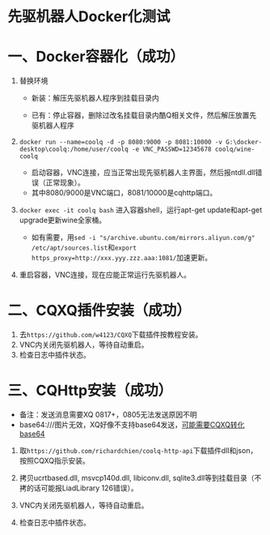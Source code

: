 # 先驱机器人Docker化测试

# 一、Docker容器化（成功）

1. 替换环境

    * 新装：解压先驱机器人程序到挂载目录内

    * 已有：停止容器，删除过改名挂载目录内酷Q相关文件，然后解压放置先驱机器人程序

2. ``docker run --name=coolq -d -p 8080:9000 -p 8081:10000 -v G:\docker-desktop\coolq:/home/user/coolq -e VNC_PASSWD=12345678 coolq/wine-coolq``
   * 启动容器，VNC连接，应当正常出现先驱机器人主界面，然后报ntdll.dll错误（正常现象）。
   * 其中8080/9000是VNC端口，8081/10000是cqhttp端口。

3. ``docker exec -it coolq bash`` 进入容器shell，运行apt-get update和apt-get upgrade更新wine全家桶。
   * 如有需要，用``sed -i "s/archive.ubuntu.com/mirrors.aliyun.com/g" /etc/apt/sources.list``和``export https_proxy=http://xxx.yyy.zzz.aaa:1081/``加速更新。

4. 重启容器，VNC连接，现在应能正常运行先驱机器人。


# 二、CQXQ插件安装（成功）

1. 去``https://github.com/w4123/CQXQ``下载插件按教程安装。
2. VNC内关闭先驱机器人，等待自动重启。
3. 检查日志中插件状态。

# 三、CQHttp安装（成功）

* 备注：发送消息需要XQ 0817+，0805无法发送原因不明
* base64:///图片无效，XQ好像不支持base64发送，[可能需要CQXQ转化base64](https://github.com/w4123/CQXQ/issues/18)

1. 取``https://github.com/richardchien/coolq-http-api``下载插件dll和json，按照CQXQ指示安装。

2. 拷贝ucrtbased.dll, msvcp140d.dll, libiconv.dll, sqlite3.dll等到挂载目录（不拷的话可能报LiadLibrary 126错误）。

3. VNC内关闭先驱机器人，等待自动重启。

4. 检查日志中插件状态。
